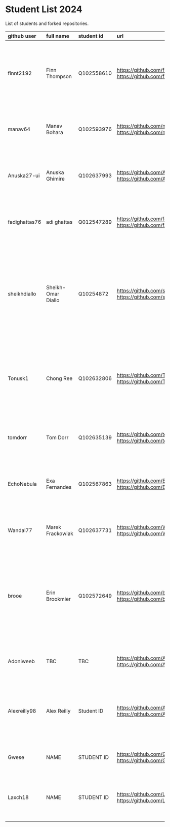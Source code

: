 # Student List 2024

List of students and forked repositories.

|github user| full name | student id | url| progress |
|:----------|:-----------|:-----------|:----|:----
| finnt2192| Finn Thompson |	Q102558610   |  https://github.com/finnt2192/COM304_FOUNDATION_1<br>https://github.com/finnt2192/COM304_FOUNDATION_1/tree/main/myPracticeCourseWork/personal_learning_record| some prior experience , no notes 8/10 <br>nothing 19/11/2024<br>nothing 02/12/2024<br>nothing 10/12/2024|
| manav64 | Manav Bohara | Q102593976   | https://github.com/manav64/COM304_FOUNDATION_1<br>https://github.com/manav64/COM304_FOUNDATION_1/tree/main/myPracticeCourseWork/personal_learning_record |none 8/10 <br>nothing 19/11/2024<br>nothing 02/12/2024<br>nothing 10/12/2024    |
| Anuska27-ui| Anuska Ghimire |Q102637993   |https://github.com/Anuska27-ui/COM304_FOUNDATION_1<br>https://github.com/Anuska27-ui/COM304_FOUNDATION_1/tree/main/myPracticeCourseWork/personal_learning_record |none 8/10<br>nothing 19/11/2024<br>nothing 02/12/2024<br>nothing 10/12/2024 |
| fadighattas76| adi ghattas |	Q012547289   | https://github.com/fadighattas76/COM304_FOUNDATION_1<br>https://github.com/fadighattas76/COM304_FOUNDATION_1/tree/main/myPracticeCourseWork/personal_learning_record  | none 8/10<br>nothing 19/11/2024<br>nothing 02/12/2024<br>nothing 10/12/2024   |
| sheikhdiallo   | Sheikh-Omar Diallo |	Q10254872   |  https://github.com/sheikhdiallo/COM304_FOUNDATION_1<br>https://github.com/sheikhdiallo/COM304_FOUNDATION_1/tree/main/myPracticeCourseWork/personal_learning_record | no prior experience, some notes 8/10<br>some notes sessions 1-4 - (look at formatting) 19/11/2024<br>nothing more 02/12/2024<br>nothing more 10/12/2024   |
| Tonusk1  | Chong Ree| Q102632806   | https://github.com/Tonusk1/COM304_FOUNDATION_1<br>https://github.com/Tonusk1/COM304_FOUNDATION_1/tree/main/myPracticeCourseWork/personal_learning_record  | prior experience but no further notes 8/10<br>nothing 19/11/2024<br>nothing 02/12/2024<br>nothing 10/12/2024    |
| tomdorr  | Tom Dorr | 	Q102635139    | https://github.com/tomdorr/COM304_FOUNDATION_1<br>https://github.com/tomdorr/COM304_FOUNDATION_1/tree/main/myPracticeCourseWork/personal_learning_record | none 8/10<br>nothing 19/11/2024<br>nothing 02/12/2024<br>nothing 10/12/2024  |
| EchoNebula  | Exa Fernandes |	Q102567863    | https://github.com/EchoNebula/COM304_FOUNDATION_1<br>https://github.com/EchoNebula/COM304_FOUNDATION_1/tree/main/myPracticeCourseWork/personal_learning_record  |none 8/10<br>nothing 19/11/2024<br>nothing 02/12/2024<br>nothing 10/12/2024    |
| Wandal77  |  Marek Frackowiak | 	Q102637731    |https://github.com/Wandal77/COM304_FOUNDATION_1<br>https://github.com/Wandal77/COM304_FOUNDATION_1/tree/main/myPracticeCourseWork/personal_learning_record | none 8/10<br>nothing 19/11/2024<br>nothing 02/12/2024<br>nothing 10/12/2024   |
| brooe   |Erin Brookmier    | Q102572649   | https://github.com/brooe/COM304<br>https://github.com/brooe/COM304/tree/main/myPracticeCourseWork/personal_learning_record  | some notes 8/10<br>good notes session 1 but nothing after 19/11/2024<br>nothing more 02/12/2024<br>nothing more 10/12/2024   |
| Adoniweeb    | TBC   | TBC   | https://github.com/Adoniweeb/COM304_FOUNDATION_1/tree/main<br>https://github.com/Adoniweeb/COM304_FOUNDATION_1/tree/main/myPracticeCourseWork/personal_learning_record  |  none 8/10<br>nothing 19/11/2024<br>nothing 02/12/2024<br>nothing 10/12/2024 |
| Alexreilly98    | Alex Reilly  | Student ID   |https://github.com/Alexreilly98/COM304_FOUNDATION_1<br>https://github.com/Alexreilly98/COM304_FOUNDATION_1/tree/main/myPracticeCourseWork/personal_learning_record   | project plan but no notes 19/11/2024<br>nothing more 02/12/2024<br>nothing 10/12/2024  |
| Gwese    | NAME   | STUDENT ID   |https://github.com/Gwese/COM304_FOUNDATION_1<br>https://github.com/Gwese/COM304_FOUNDATION_1/tree/main/myPracticeCourseWork/personal_learning_record   | nothing 19/11/2024<br>nothing 02/12/2024<br>nothing 10/12/2024   |
| Laxch18    | NAME   |STUDENT ID    | https://github.com/Laxch18/COM304_FOUNDATION_1<br>https://github.com/Laxch18/COM304_FOUNDATION_1/tree/main/myPracticeCourseWork/personal_learning_record  | nothing 19/11/2024<br>nothing 02/12/2024<br>nothing 10/12/2024   |
|   |    |    |   |    |
|   |    |    |   |    |


